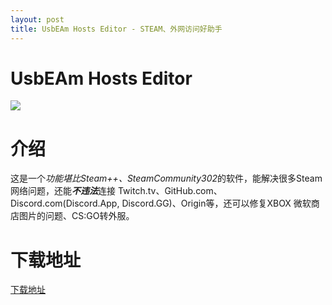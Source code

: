 ```yaml
---
layout: post
title: UsbEAm Hosts Editor - STEAM、外网访问好助手
---
```

# UsbEAm Hosts Editor
![](https://www.dogfight360.com/blog/wp-content/uploads/2022/06/image-1.png)
# 介绍
这是一个*功能堪比Steam++、SteamCommunity302*的软件，能解决很多Steam网络问题，还能***不违法***连接 Twitch.tv、GitHub.com、Discord.com(Discord.App, Discord.GG)、Origin等，还可以修复XBOX 微软商店图片的问题、CS:GO转外服。
# 下载地址
[下载地址](https://www.dogfight360.com/blog/475/)
